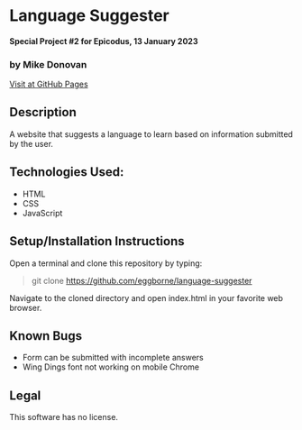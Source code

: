 # Language Suggester
#### Special Project #2 for Epicodus, 13 January 2023
### by Mike Donovan

[Visit at GitHub Pages](https://eggborne.github.io/language-suggester)

## Description

A website that suggests a language to learn based on information submitted by the user.

## Technologies Used:
* HTML
* CSS
* JavaScript

## Setup/Installation Instructions

Open a terminal and clone this repository by typing:

> git clone https://github.com/eggborne/language-suggester

Navigate to the cloned directory and open index.html in your favorite web browser.


## Known Bugs

* Form can be submitted with incomplete answers
* Wing Dings font not working on mobile Chrome

## Legal

This software has no license.